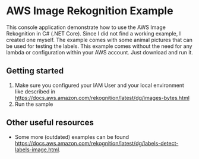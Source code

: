 # AWS Image Rekognition Example

This console application demonstrate how to use the AWS Image Rekognition in C# (.NET Core). Since I did not find a working example, I created one myself.
The example comes with some animal pictures that can be used for testing the labels. This example comes without the need for any lambda or configuration within your AWS account. Just download and run it.


## Getting started

1. Make sure you configured your IAM User and your local environment like described in https://docs.aws.amazon.com/rekognition/latest/dg/images-bytes.html
2. Run the sample


## Other useful resources

* Some more (outdated) examples can be found https://docs.aws.amazon.com/rekognition/latest/dg/labels-detect-labels-image.html. 
  
